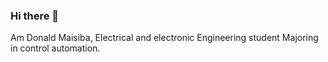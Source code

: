 ### Hi there 👋
Am Donald Maisiba, Electrical and electronic Engineering student Majoring in control automation.
<!--
**Donald471-prog/Donald471-prog** is a ✨ _special_ ✨ repository because its `README.md` (this file) appears on your GitHub profile.


- 🌱 I’m currently learning Data science with Python.

-->

